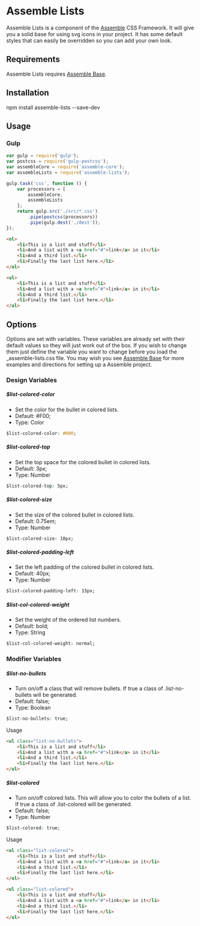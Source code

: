 [Assemble]:                http://assemblecss.com
[Assemble Base]:           https://github.com/lukelarsen/assemble-base

# Assemble Lists
Assemble Lists is a component of the [Assemble] CSS Framework. It will give you a solid base for using svg icons in your project. It has some default styles that can easily be overridden so you can add your own look.

## Requirements
Assemble Lists requires [Assemble Base].

## Installation
npm install assemble-lists --save-dev

## Usage
### Gulp
```js
var gulp = require('gulp');
var postcss = require('gulp-postcss');
var assembleCore = require('assemble-core');
var assembleLists = require('assemble-lists');

gulp.task('css', function () {
    var processors = [
        assembleCore,
        assembleLists
    ];
    return gulp.src('./src/*.css')
        .pipe(postcss(processors))
        .pipe(gulp.dest('./dest'));
});
```
```html
<ol>
    <li>This is a list and stuff</li>
    <li>And a list with a <a href="#">link</a> in it</li>
    <li>And a third list.</li>
    <li>Finally the last list here.</li>
</ol>

<ul>
    <li>This is a list and stuff</li>
    <li>And a list with a <a href="#">link</a> in it</li>
    <li>And a third list.</li>
    <li>Finally the last list here.</li>
</ul>
```

## Options
Options are set with variables. These variables are already set with their default values so they will just work out of the box. If you wish to change them just define the variable you want to change before you load the _assemble-lists.css file. You may wish you see [Assemble Base] for more examples and directions for setting up a Assemble project.

### Design Variables

##### $list-colored-color
- Set the color for the bullet in colored lists.
- Default: #F00;
- Type: Color
```css
$list-colored-color: #000;
```

##### $list-colored-top
- Set the top space for the colored bullet in colored lists.
- Default: 3px;
- Type: Number
```css
$list-colored-top: 5px;
```

##### $list-colored-size
- Set the size of the colored bullet in colored lists.
- Default: 0.75em;
- Type: Number
```css
$list-colored-size: 10px;
```

##### $list-colored-padding-left
- Set the left padding of the colored bullet in colored lists.
- Default: 40px;
- Type: Number
```css
$list-colored-padding-left: 15px;
```

##### $list-col-colored-weight
- Set the weight of the ordered list numbers.
- Default: bold;
- Type: String
```css
$list-col-colored-weight: normal;
```

### Modifier Variables

##### $list-no-bullets
- Turn on/off a class that will remove bullets. If true a class of .list-no-bullets will be generated.
- Default: false;
- Type: Boolean
```css
$list-no-bullets: true;
```
Usage
```html
<ul class="list-no-bullets">
    <li>This is a list and stuff</li>
    <li>And a list with a <a href="#">link</a> in it</li>
    <li>And a third list.</li>
    <li>Finally the last list here.</li>
</ul>
```

##### $list-colored
- Turn on/off colored lists. This will allow you to color the bullets of a list. If true a class of .list-colored will be generated.
- Default: false;
- Type: Number
```css
$list-colored: true;
```
Usage
```html
<ol class="list-colored">
    <li>This is a list and stuff</li>
    <li>And a list with a <a href="#">link</a> in it</li>
    <li>And a third list.</li>
    <li>Finally the last list here.</li>
</ol>

<ul class="list-colored">
    <li>This is a list and stuff</li>
    <li>And a list with a <a href="#">link</a> in it</li>
    <li>And a third list.</li>
    <li>Finally the last list here.</li>
</ul>
```
